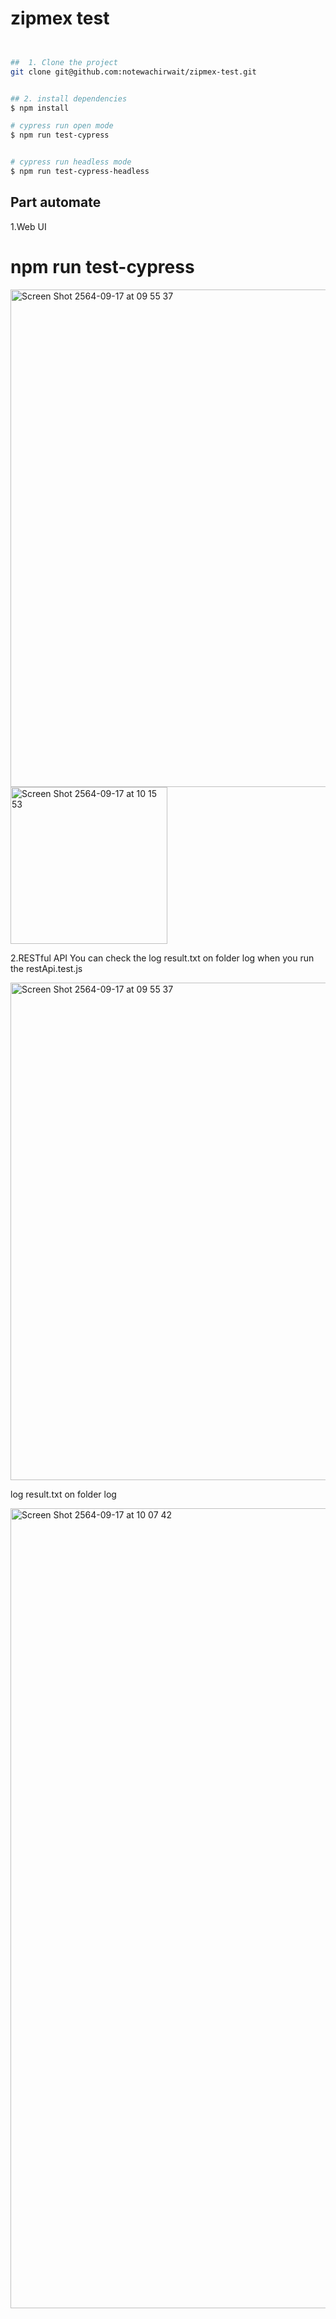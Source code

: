 # zipmex test


```bash


##  1. Clone the project
git clone git@github.com:notewachirwait/zipmex-test.git


## 2. install dependencies
$ npm install

# cypress run open mode
$ npm run test-cypress


# cypress run headless mode
$ npm run test-cypress-headless


```
## Part automate 
1.Web UI
# npm run test-cypress

<img width="796" alt="Screen Shot 2564-09-17 at 09 55 37" src="https://user-images.githubusercontent.com/86100663/133717388-7c3d0a35-f034-456d-be3f-01693e8b6995.png">

<img width="251" alt="Screen Shot 2564-09-17 at 10 15 53" src="https://user-images.githubusercontent.com/86100663/133718601-064bbe58-1c29-4fc8-a1cf-c2e848d849f0.png">


2.RESTful API 
    You can check the log result.txt on folder log when you run the restApi.test.js

<img width="796" alt="Screen Shot 2564-09-17 at 09 55 37" src="https://user-images.githubusercontent.com/86100663/133717979-8454fd4a-4019-4c1f-9a42-fa6212fd56a1.png">

log result.txt on folder log

<img width="1280" alt="Screen Shot 2564-09-17 at 10 07 42" src="https://user-images.githubusercontent.com/86100663/133717983-c3666a8a-e602-4b8c-bc96-5e71db2c94b9.png">

